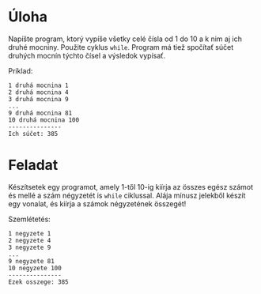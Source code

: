 # Úloha
Napíšte program, ktorý vypíše všetky celé čísla od 1 do 10 a k nim aj ich druhé mocniny. Použite cyklus `while`. Program má tiež spočítať súčet druhých mocnín týchto čísel a výsledok vypísať.

Príklad:
```
1 druhá mocnina 1
2 druhá mocnina 4
3 druhá mocnina 9
...
9 druhá mocnina 81
10 druhá mocnina 100
---------------
Ich súčet: 385
```

# Feladat
Készítsetek egy programot, amely 1-től 10-ig kiírja az összes egész számot és mellé a szám négyzetét is `while` ciklussal. Alája mínusz jelekből készít egy vonalat, és kiírja a számok négyzetének összegét!

Szemlétetés:
```
1 negyzete 1
2 negyzete 4
3 negyzete 9
...
9 negyzete 81
10 negyzete 100
---------------
Ezek osszege: 385
```